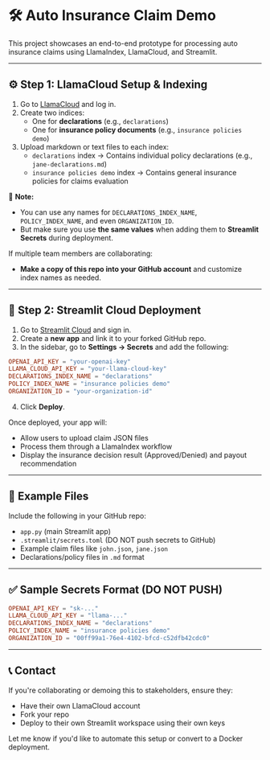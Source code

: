 # 🛠️ Auto Insurance Claim Demo

This project showcases an end-to-end prototype for processing auto insurance claims using LlamaIndex, LlamaCloud, and Streamlit.

---

## ⚙️ Step 1: LlamaCloud Setup & Indexing

1. Go to [LlamaCloud](https://cloud.llamaindex.ai/) and log in.
2. Create two indices:
   - One for **declarations** (e.g., `declarations`)
   - One for **insurance policy documents** (e.g., `insurance policies demo`)
3. Upload markdown or text files to each index:
   - `declarations` index → Contains individual policy declarations (e.g., `jane-declarations.md`)
   - `insurance policies demo` index → Contains general insurance policies for claims evaluation

📌 **Note:**
- You can use any names for `DECLARATIONS_INDEX_NAME`, `POLICY_INDEX_NAME`, and even `ORGANIZATION_ID`.
- But make sure you use **the same values** when adding them to **Streamlit Secrets** during deployment.

If multiple team members are collaborating:
- **Make a copy of this repo into your GitHub account** and customize index names as needed.

---

## 🚀 Step 2: Streamlit Cloud Deployment

1. Go to [Streamlit Cloud](https://streamlit.io/cloud) and sign in.
2. Create a **new app** and link it to your forked GitHub repo.
3. In the sidebar, go to **Settings → Secrets** and add the following:

```toml
OPENAI_API_KEY = "your-openai-key"
LLAMA_CLOUD_API_KEY = "your-llama-cloud-key"
DECLARATIONS_INDEX_NAME = "declarations"
POLICY_INDEX_NAME = "insurance policies demo"
ORGANIZATION_ID = "your-organization-id"
```

4. Click **Deploy**.

Once deployed, your app will:
- Allow users to upload claim JSON files
- Process them through a LlamaIndex workflow
- Display the insurance decision result (Approved/Denied) and payout recommendation

---

## 📂 Example Files
Include the following in your GitHub repo:
- `app.py` (main Streamlit app)
- `.streamlit/secrets.toml` (DO NOT push secrets to GitHub)
- Example claim files like `john.json`, `jane.json`
- Declarations/policy files in `.md` format

---

## ✅ Sample Secrets Format (DO NOT PUSH)
```toml
OPENAI_API_KEY = "sk-..."
LLAMA_CLOUD_API_KEY = "llama-..."
DECLARATIONS_INDEX_NAME = "declarations"
POLICY_INDEX_NAME = "insurance policies demo"
ORGANIZATION_ID = "00ff99a1-76e4-4102-bfcd-c52dfb42cdc0"
```

---

## 📞 Contact
If you're collaborating or demoing this to stakeholders, ensure they:
- Have their own LlamaCloud account
- Fork your repo
- Deploy to their own Streamlit workspace using their own keys

Let me know if you'd like to automate this setup or convert to a Docker deployment.
